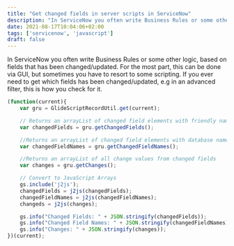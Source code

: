 ```yaml
---
title: "Get changed fields in server scripts in ServiceNow"
description: "In ServiceNow you often write Business Rules or some other logic, based on fields that has been changed/updated. For the most part, this can be done via GUI, but sometimes you have to resort to some scripting."
date: 2021-08-17T10:04:06+02:00
tags: ['servicenow', 'javascript']
draft: false
---
```


In ServiceNow you often write Business Rules or some other logic, based on fields that has been changed/updated. For the most part, this can be done via GUI, but sometimes you have to resort to some scripting. If you ever need to get which fields has been changed/updated, e.g in an advanced filter, this is how you check for it.

<!--more-->

```javascript
(function(current){
    var gru = GlideScriptRecordUtil.get(current);

    // Returns an arrayList of changed field elements with friendly names
    var changedFields = gru.getChangedFields();

    //Returns an arrayList of changed field elements with database names
    var changedFieldNames = gru.getChangedFieldNames();

    //Returns an arrayList of all change values from changed fields
    var changes = gru.getChanges();

    // Convert to JavaScript Arrays
    gs.include('j2js');
    changedFields = j2js(changedFields);
    changedFieldNames = j2js(changedFieldNames);
    changeds = j2js(changes);

    gs.info("Changed Fields: " + JSON.stringify(changedFields));
    gs.info("Changed Field Names: " + JSON.stringify(changedFieldNames));
    gs.info("Changes: " + JSON.stringify(changes));
})(current);
```
